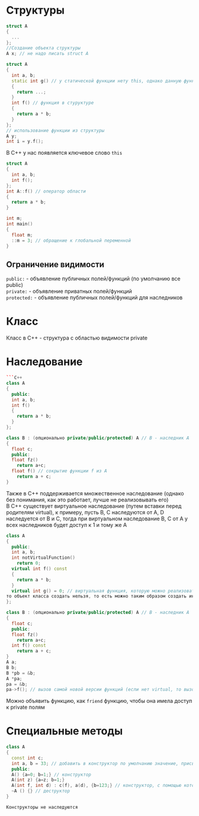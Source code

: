 # Структуры 

```C++
struct A
{
  ...
};
//Создание объекта структуры
A x; // не надо писать struct A
```
```C++
struct A
{
  int a, b;
  static int g() // у статической функции нету this, однако данную функцию можно вызывать без объекта
  {
    return ...;
  }
  int f() // функция в стуруктуре
  {
    return a * b;
  }
};
// использование функции из структуры
A y;
int i = y.f();
```
В C++ у нас появляется ключевое слово `this`
```C++
struct A
{
  int a, b;
  int f();
};
int A::f() // оператор области
{
  return a * b;
}
```
```C++
int m;
int main()
{
  float m;
  ::m = 3; // обращение к глобальной переменной
}
```
## Ограничение видимости
`public:` - объявление публичных полей/функций (по умолчанию все public)\
`private:` - объявление приватных полей/функций\
`protected:` - объявление публичных полей/функций для наследников

# Класс

Класс в С++ - структура с областью видимости private

# Наследование

```C++
```C++
class A
{
  public:
  int a, b;
  int f() 
  {
    return a * b;
  }
};

class B : (опционально private/public/protected) A // B - наследник A
{
  float c;
  public:
  float fz()
    return a+c;
  float f() // сокрытие функции f из A
    return a + c;
}
```
Также в C++ поддерживается множественное наследование (однако без понимания, как это работает, лучше не реализовывать его)\
В C++ существует виртуальное наследование (путем вставки перед родителям virtual), к примеру, пусть B, C наследуются от A, D наследуется от B и C, тогда при виртуальном наследование B, C от A у всех наследников будет доступ к 1 и тому же A
```C++
class A
{
  public:
  int a, b;
  int notVirtualFunction()
    return 0;
  virtual int f() const
  {
    return a * b;
  }
  virtual int g() = 0; // виртуальная функция, которую можно реализовать в наследниках (если все функции в классе виртуальные,
то объект класса создать нельзя, то есть можно таким образом создать интерфейс)
};

class B : (опционально private/public/protected) A // B - наследник A
{
  float c;
  public:
  float fz()
    return a+c;
  int f() const 
    return a + c;
}
A a;
B b;
B *pb = &b;
A *pa;
pa = &b;
pa->f(); // вызов самой новой версии функций (если нет virtual, то вызов в зависимости от типа указателя)
```
Можно объявить функцию, как `friend` функцию, чтобы она имела доступ к private полям

# Специальные методы

```C++
class A
{
  const int c;
  int a, b = 33; // добавить в конструктор по умолчанию значение, присваиваемое полю
  public:
  A() {a=0; b=1;} // конструктор
  A(int z) {a=z; b=1;}
  A(int f, int d) : c(f), a(d), {b=123;} // конструктор, с помощью которого можно инициализировать const
  ~A () {} // деструктор
}
```
`Конструкторы не наследуются`
